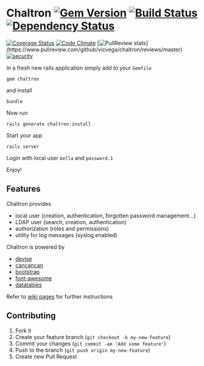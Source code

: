 # Chaltron [![Gem Version](https://badge.fury.io/rb/chaltron.svg)](http://badge.fury.io/rb/chaltron) [![Build Status](https://api.travis-ci.org/vicvega/chaltron.png?branch=master)](http://travis-ci.org/vicvega/chaltron) [![Dependency Status](https://gemnasium.com/vicvega/chaltron.png)](https://gemnasium.com/vicvega/chaltron)

[![Coverage Status](https://coveralls.io/repos/vicvega/chaltron/badge.svg?branch=master&service=github)](https://coveralls.io/github/vicvega/chaltron?branch=master)
[![Code Climate](https://codeclimate.com/github/vicvega/chaltron/badges/gpa.svg)](https://codeclimate.com/github/vicvega/chaltron)
[![PullReview stats](https://www.pullreview.com/github/vicvega/chaltron/badges/master.svg?)](https://www.pullreview.com/github/vicvega/chaltron/reviews/master)
[![security](https://hakiri.io/github/vicvega/chaltron/master.svg)](https://hakiri.io/github/vicvega/chaltron/master)

In a fresh new rails application simply add to your `Gemfile`
```
gem chaltron
```
and install
```
bundle
```
Now run
```
rails generate chaltron:install
```

Start your app
```
rails server
```

Login with local user `bella` and `password.1`

Enjoy!

## Features

Chaltron provides
 * local user (creation, authentication, forgotten password management...)
 * LDAP user (search, creation, authentication)
 * authorization (roles and permissions)
 * utility for log messages (syslog enabled)

Chaltron is powered by

 * [devise](https://github.com/plataformatec/devise/)
 * [cancancan](https://github.com/CanCanCommunity/cancancan/)
 * [bootstrap](https://github.com/twbs/bootstrap-sass)
 * [font-awesome](https://github.com/FortAwesome/font-awesome-sass)
 * [datatables](http://datatables.net/)

Refer to [wiki pages](https://github.com/vicvega/chaltron/wiki) for further instructions

## Contributing

1. Fork it
2. Create your feature branch (`git checkout -b my-new-feature`)
3. Commit your changes (`git commit -am 'Add some feature'`)
4. Push to the branch (`git push origin my-new-feature`)
5. Create new Pull Request
